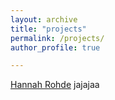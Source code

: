 ```yaml
---
layout: archive
title: "projects"
permalink: /projects/
author_profile: true

---
```


[Hannah Rohde](http://www.lel.ed.ac.uk/~hrohde/index.html)  jajajaa


